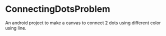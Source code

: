 # ConnectingDotsProblem
An android project to make a canvas to connect 2 dots using different color using line.
